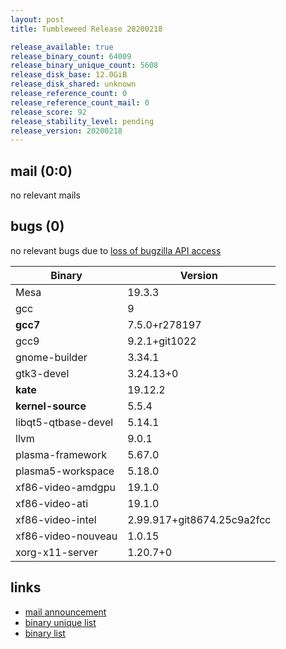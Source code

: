 ```yaml
---
layout: post
title: Tumbleweed Release 20200218

release_available: true
release_binary_count: 64009
release_binary_unique_count: 5608
release_disk_base: 12.0GiB
release_disk_shared: unknown
release_reference_count: 0
release_reference_count_mail: 0
release_score: 92
release_stability_level: pending
release_version: 20200218
---
```


## mail (0:0)

no relevant mails

## bugs (0)

<!--more-->

no relevant bugs due to [loss of bugzilla API access](https://bugzilla.opensuse.org/show_bug.cgi?id=1157722)

Binary | Version
--- | ---
Mesa | 19.3.3
gcc | 9
**gcc7** | 7.5.0+r278197
gcc9 | 9.2.1+git1022
gnome-builder | 3.34.1
gtk3-devel | 3.24.13+0
**kate** | 19.12.2
**kernel-source** | 5.5.4
libqt5-qtbase-devel | 5.14.1
llvm | 9.0.1
plasma-framework | 5.67.0
plasma5-workspace | 5.18.0
xf86-video-amdgpu | 19.1.0
xf86-video-ati | 19.1.0
xf86-video-intel | 2.99.917+git8674.25c9a2fcc
xf86-video-nouveau | 1.0.15
xorg-x11-server | 1.20.7+0

## links

- [mail announcement](https://lists.opensuse.org/opensuse-factory/2020-02/msg00400.html)
- [binary unique list](http://download.opensuse.org/history/20200218/rpm.unique.list)
- [binary list](http://download.opensuse.org/history/20200218/rpm.list)
